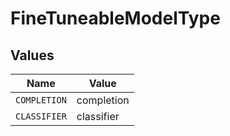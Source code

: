 # FineTuneableModelType


## Values

| Name         | Value        |
| ------------ | ------------ |
| `COMPLETION` | completion   |
| `CLASSIFIER` | classifier   |